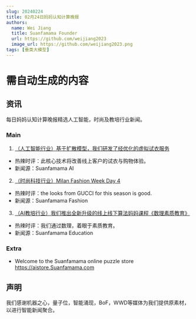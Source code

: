 ```yaml
---
slug: 20240224
title: 02月24日妈妈认知计算晚报
authors:
  name: Wei Jiang
  title: Suanfamama Founder
  url: https://github.com/weijiang2023
  image_url: https://github.com/weijiang2023.png
tags: [垂类大模型]
---
```


# 需自动生成的内容
## 资讯
每日妈妈认知计算晚报精选人工智能，时尚及教培行业新闻。

### Main

1. [（人工智能行业）基于扩散模型，我们研发了经优化的虚拟试衣服务](https://github.com/weijiang2023/OOTDiffusion)
* 热辣时评：此核心技术将改善线上客户的试衣与购物体验。
* 新闻源：Suanfamama AI

2. [（时尚科技行业）Milan Fashion Week Day 4](https://milanofashionweek.cameramoda.it/)
* 热辣时评：the looks from GUCCI for this season is good.
* 新闻源：Suanfamama Fashion

3. [（AI教培行业）我们推出全新升级的线上线下算法妈妈课程《数理素质教育》](https://www.Suanfamama.com/docs/math.course/)
* 热辣时评：我们通过数理，着眼于素质教育。
* 新闻源：Suanfamama Education

### Extra
* Welcome to the Suanfamama online puzzle store https://aistore.Suanfamama.com

## 声明

我们感谢机器之心，量子位，智能涌现，BoF，WWD等媒体为我们提供原素材，以进行智能新闻聚合。